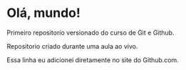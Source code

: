 # Olá, mundo!
 Primeiro repositorio versionado do curso de Git e Github. 

 Repositorio criado durante uma aula ao vivo. 

Essa linha eu adicionei diretamente no site do Github.com. 
